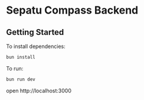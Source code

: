 # Sepatu Compass Backend

## Getting Started

To install dependencies:
```sh
bun install
```

To run:
```sh
bun run dev
```

open http://localhost:3000
